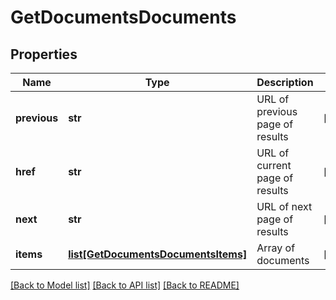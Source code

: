 # GetDocumentsDocuments

## Properties
Name | Type | Description | Notes
------------ | ------------- | ------------- | -------------
**previous** | **str** | URL of previous page of results | [optional] 
**href** | **str** | URL of current page of results | [optional] 
**next** | **str** | URL of next page of results | [optional] 
**items** | [**list[GetDocumentsDocumentsItems]**](GetDocumentsDocumentsItems.md) | Array of documents | [optional] 

[[Back to Model list]](../README.md#documentation-for-models) [[Back to API list]](../README.md#documentation-for-api-endpoints) [[Back to README]](../README.md)


